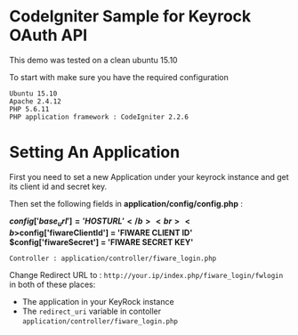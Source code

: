 
# CodeIgniter Sample for Keyrock OAuth API
This demo was tested on a clean ubuntu 15.10

To start with make sure you have the required configuration

```
Ubuntu 15.10
Apache 2.4.12
PHP 5.6.11
PHP application framework : CodeIgniter 2.2.6

```

# Setting An Application
First you need to set a new Application under your keyrock instance and get its client id and secret key.

Then set the following fields in <b>application/config/config.php</b> :

<b>$config['base_url'] =  'HOST URL'</b><br>
<b>$config['fiwareClientId'] = 'FIWARE CLIENT ID'</b><br>
<b>$config['fiwareSecret'] = 'FIWARE SECRET KEY'</b><br>

```
Controller : application/controller/fiware_login.php
```
 Change Redirect URL to : ```http://your.ip/index.php/fiware_login/fwlogin``` in both of these places:

  * The application in your KeyRock instance 
  * The ```redirect_uri``` variable in contoller ```application/controller/fiware_login.php```








